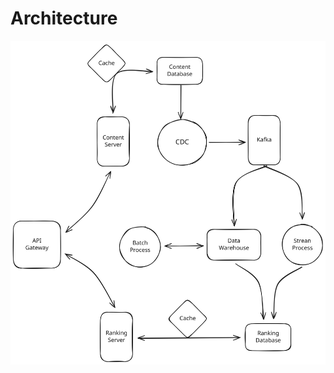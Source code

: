 # Architecture

![Architecture](https://raw.githubusercontent.com/9dev-group/study-ranking-system-hashfunc/refs/heads/main/docs/assets/architecture.svg)

